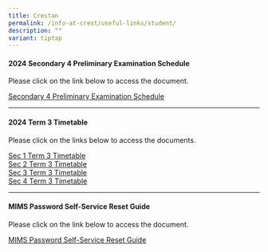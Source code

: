 ```yaml
---
title: Crestan
permalink: /info-at-crest/useful-links/student/
description: ""
variant: tiptap
---
```

<h4>2024 Secondary 4 Preliminary Examination Schedule</h4>
<p>Please click on the link below to access the document.</p>
<p><a href="\files\2024_sec_4_prelim.pdf" rel="noopener noreferrer nofollow" target="_blank">Secondary 4 Preliminary Examination Schedule</a>
</p>
<hr>
<h4>2024 Term 3 Timetable</h4>
<p>Please click on the links below to access the documents.</p>
<p><a href="/files/sec_1_2024_timetable_term_3.pdf" rel="noopener noreferrer nofollow" target="_blank">Sec 1 Term 3 Timetable</a>
<br><a href="/files/sec_2_2024_timetable_term_3.pdf" rel="noopener noreferrer nofollow" target="_blank">Sec 2 Term 3 Timetable</a>
<br><a href="/files/sec_3_2024_timetable_term_3.pdf" rel="noopener noreferrer nofollow" target="_blank">Sec 3 Term 3 Timetable</a>
<br><a href="/files/sec_4_2024_timetable_term_3.pdf" rel="noopener noreferrer nofollow" target="_blank">Sec 4 Term 3 Timetable</a>
</p>
<hr>
<h4>MIMS Password Self-Service Reset Guide</h4>
<p>Please click on the link below to access the document.</p>
<p><a href="/files/mims_sspr_guide.pdf" rel="noopener noreferrer nofollow" target="_blank">MIMS Password Self-Service Reset Guide</a>
</p>
<p></p>